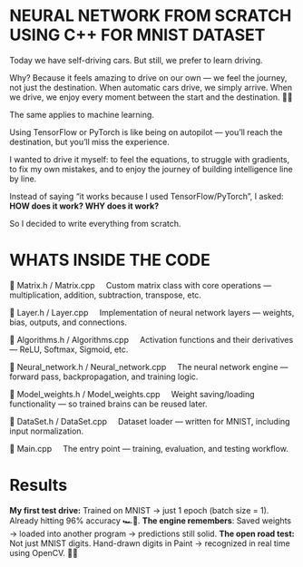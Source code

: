 # **NEURAL NETWORK FROM SCRATCH USING C++ FOR MNIST DATASET**

Today we have self-driving cars.
But still, we prefer to learn driving.

Why?
Because it feels amazing to drive on our own —
we feel the journey, not just the destination.
When automatic cars drive, we simply arrive.
When we drive, we enjoy every moment between the start and the destination. 🚗✨

The same applies to machine learning.

Using TensorFlow or PyTorch is like being on autopilot —
you’ll reach the destination, but you’ll miss the experience.

I wanted to drive it myself:
to feel the equations,
to struggle with gradients,
to fix my own mistakes,
and to enjoy the journey of building intelligence line by line.

Instead of saying “it works because I used TensorFlow/PyTorch”, I asked:
**HOW does it work?
WHY does it work?**

So I decided to write everything from scratch.

# **WHATS INSIDE THE CODE**

📂 Matrix.h / Matrix.cpp
    Custom matrix class with core operations — multiplication, addition, subtraction, transpose, etc.

📂 Layer.h / Layer.cpp
    Implementation of neural network layers — weights, bias, outputs, and connections.

📂 Algorithms.h / Algorithms.cpp
    Activation functions and their derivatives — ReLU, Softmax, Sigmoid, etc.

📂 Neural_network.h / Neural_network.cpp
    The neural network engine — forward pass, backpropagation, and training logic.

📂 Model_weights.h / Model_weights.cpp
    Weight saving/loading functionality — so trained brains can be reused later.

📂 DataSet.h / DataSet.cpp
    Dataset loader — written for MNIST, including input normalization.

📂 Main.cpp
    The entry point — training, evaluation, and testing workflow.
    
# **Results**

**My first test drive:**
Trained on MNIST → just 1 epoch (batch size = 1).
Already hitting 96% accuracy 🏎️💨.
**The engine remembers**:
Saved weights → loaded into another program → predictions still solid.
**The open road test:**
Not just MNIST digits.
Hand-drawn digits in Paint → recognized in real time using OpenCV. 🎨✨

